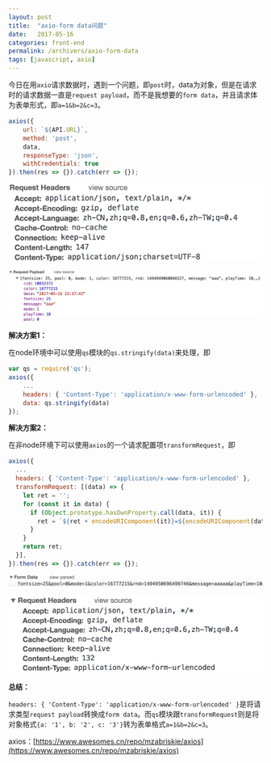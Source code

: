 ```yaml
---
layout: post
title:  "axio-form data问题"
date:   2017-05-16
categories: front-end
permalink: /archivers/axio-form-data
tags: [javascript, axio]
---
```


今日在用`axio`请求数据时，遇到一个问题，即`post`时，data为对象，但是在请求时的请求数据一直是`request payload`，而不是我想要的`form data`，并且请求体为表单形式，即`a=1&b=2&c=3`。

```js
axios({
	url: `${API.URL}`,
    method: 'post',
    data,
    responseType: 'json',
    withCredentials: true
}).then(res => {}).catch(err => {});
```

![](/images/javascript/js-25.jpeg)

![](/images/javascript/js-26.jpeg)

**解决方案1：**

在node环境中可以使用`qs`模块的`qs.stringify(data)`来处理，即

```js
var qs = require('qs');
axios({
	...
	headers: { 'Content-Type': 'application/x-www-form-urlencoded' },
	data: qs.stringify(data)
});
```

**解决方案2：**

在非node环境下可以使用`axios`的一个请求配置项`transformRequest`，即

```js
axios({
  ...
  headers: { 'Content-Type': 'application/x-www-form-urlencoded' },
  transformRequest: [(data) => {
    let ret = '';
    for (const it in data) {
      if (Object.prototype.hasOwnProperty.call(data, it)) {
        ret = `${ret + encodeURIComponent(it)}=${encodeURIComponent(data[it])}&`;
      }
    }
    return ret;
  }],
}).then(res => {}).catch(err => {});
```
![](/images/javascript/js-27.jpeg)

![](/images/javascript/js-28.jpeg)

**总结：**

`headers: { 'Content-Type': 'application/x-www-form-urlencoded' }`是将请求类型`request payload`转换成`form data`。而`qs`模块跟`transformRequest`则是将对象格式`{a: '1', b: '2', c: '3'}`转为表单格式`a=1&b=2&c=3`。

axios：[https://www.awesomes.cn/repo/mzabriskie/axios](https://www.awesomes.cn/repo/mzabriskie/axios)

